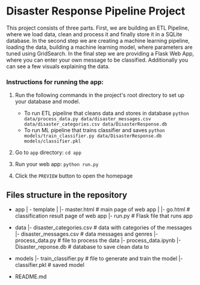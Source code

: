 # Disaster Response Pipeline Project

This project consists of three parts. First, we are building an ETL Pipeline, where we load data, clean and process it and finally store it in a SQLite database. In the second step we are creating a machine learning pipeline, loading the data, building a machine learning model, where parameters are tuned using GridSearch. In the final step we are providing a Flask Web App, where you can enter your own message to be classified. Additionally you can see a few visuals explaining the data.

### Instructions for running the app:


1. Run the following commands in the project's root directory to set up your database and model.

    - To run ETL pipeline that cleans data and stores in database
        `python data/process_data.py data/disaster_messages.csv data/disaster_categories.csv data/DisasterResponse.db`
    - To run ML pipeline that trains classifier and saves
        `python models/train_classifier.py data/DisasterResponse.db models/classifier.pkl`

2. Go to `app` directory: `cd app`

3. Run your web app: `python run.py`

4. Click the `PREVIEW` button to open the homepage

## Files structure in the repository
- app
| - template
| |- master.html  # main page of web app
| |- go.html  # classification result page of web app
|- run.py  # Flask file that runs app

- data
|- disaster_categories.csv  # data with categories of the messages
|- disaster_messages.csv  # data messages and genres
|- process_data.py # file to process the data
|- process_data.ipynb
|- Disaster_reponse.db   # database to save clean data to

- models
|- train_classifier.py # file to generate and train the model
|- classifier.pkl  # saved model 

- README.md